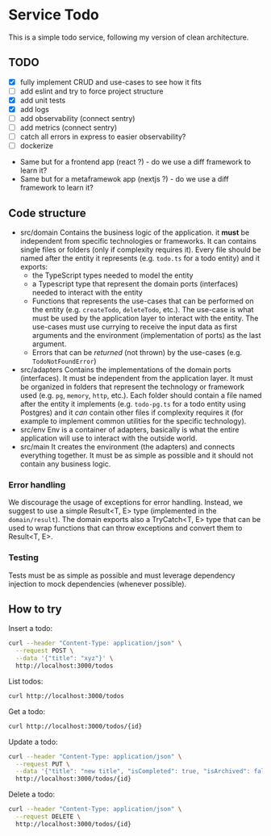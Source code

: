 # Service Todo

This is a simple todo service, following my version of clean architecture.

## TODO

- [x] fully implement CRUD and use-cases to see how it fits
- [ ] add eslint and try to force project structure
- [x] add unit tests
- [x] add logs
- [ ] add observability (connect sentry)
- [ ] add metrics (connect sentry)
- [ ] catch all errors in express to easier observability?
- [ ] dockerize

- Same but for a frontend app (react ?) - do we use a diff framework to learn it?
- Same but for a metaframewok app (nextjs ?) - do we use a diff framework to learn it?

## Code structure

- src/domain
Contains the business logic of the application. it **must** be independent from specific technologies or frameworks.
It can contains single files or folders (only if complexity requires it).
Every file should be named after the entity it represents (e.g. `todo.ts` for a todo entity) and it exports:
  - the TypeScript types needed to model the entity
  - a Typescript type that represent the domain ports (interfaces) needed to interact with the entity
  - Functions that represents the use-cases that can be performed on the entity (e.g. `createTodo`, `deleteTodo`, etc.). The use-case is what must be used by the application layer to interact with the entity. The use-cases must use currying to receive the input data as first arguments and the environment (implementation of ports) as the last argument.
  - Errors that can be *returned* (not thrown) by the use-cases (e.g. `TodoNotFoundError`)
- src/adapters
Contains the implementations of the domain ports (interfaces). It must be independent from the application layer.
It must be organized in folders that represent the technology or framework used (e.g. `pg`, `memory`, `http`, etc.).
Each folder should contain a file named after the entity it implements (e.g. `todo-pg.ts` for a todo entity using Postgres) and it *can* contain
other files if complexity requires it (for example to implement common utilities for the specific technology).
- src/env
Env is a container of adapters, basically is what the entire application will use to interact with the outside world.
- src/main
It creates the environment (the adapters) and connects everything together.
It must be as simple as possible and it should not contain any business logic.

### Error handling
We discourage the usage of exceptions for error handling. Instead, we suggest to use a simple Result<T, E> type (implemented in the `domain/result`).
The domain exports also a TryCatch<T, E> type that can be used to wrap functions that can throw exceptions and convert them to Result<T, E>.

### Testing
Tests must be as simple as possible and must leverage dependency injection to mock dependencies (whenever possible).

## How to try

Insert a todo:
```bash
curl --header "Content-Type: application/json" \
  --request POST \
  --data '{"title": "xyz"}' \
  http://localhost:3000/todos
```

List todos:
```bash
curl http://localhost:3000/todos
```

Get a todo:
```bash
curl http://localhost:3000/todos/{id}
```

Update a todo:
```bash
curl --header "Content-Type: application/json" \
  --request PUT \
  --data '{"title": "new title", "isCompleted": true, "isArchived": false}' \
  http://localhost:3000/todos/{id}
```

Delete a todo:
```bash
curl --header "Content-Type: application/json" \
  --request DELETE \
  http://localhost:3000/todos/{id}
```

